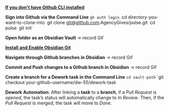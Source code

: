 **[If you don't have Github CLI installed](https://cli.github.com/manual/installation)**

**Sign into Github via the Command Line**
`gh auth login
`cd directory-you-want-to-clone-into`
`git clone git@github.com:AgencyGives/pulse.git`
`cd pulse`
`git init`

**Open folder as an Obsidian Vault**
-> record Gif

[**Install and Enable Obsidian Git**](obsidian://show-plugin?id=obsidian-git)

**Navigate through Github branches in Obsidian**
-> record Gif

**Commit and Push changes to a Github branch in Obsidian**
-> record Gif

**Create a branch for a Dework task in the Command Line**
`cd vault-path`
`git checkout your-github-username/dw-55/dework-task

**Dework** **Automation**: After linking a **task** to a **branch**, if a _Pull Request_ is _opened_, the task’s status will automatically change to _In Review_. Then, if the _Pull Request_ is _merged_, the task will move to _Done_.